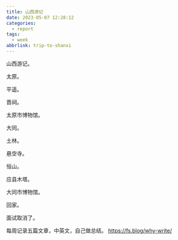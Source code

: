 ```yaml
---
title: 山西游记
date: 2023-05-07 12:28:12
categories:
  - report
tags:
  - week
abbrlink: trip-to-shanxi
---
```


山西游记。

太原。

平遥。

晋祠。

太原市博物馆。

大同。

土林。

悬空寺。

恒山。

应县木塔。

大同市博物馆。

回家。

面试取消了。

每周记录五篇文章，中英文，自己做总结。
https://fs.blog/why-write/